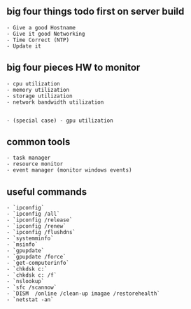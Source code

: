 ## big four things todo first on server build

    - Give a good Hostname
    - Give it good Networking
    - Time Correct (NTP)
    - Update it


## big four pieces HW to monitor
    
    - cpu utilization
    - memory utilization
    - storage utilization
    - network bandwidth utilization


    - (special case) - gpu utilization


## common tools
    
    - task manager
    - resource monitor
    - event manager (monitor windows events)

## useful commands

    - `ipconfig`
    - `ipconfig /all`
    - `ipconfig /release`
    - `ipconfig /renew`
    - `ipconfig /flushdns`
    - `systemminfo`
    - `msinfo`
    - `gpupdate`
    - `gpupdate /force`
    - `get-computerinfo`
    - `chkdsk c:`
    - `chkdsk c: /f`
    - `nslookup`
    - `sfc /scannow`
    - `DISM  /online /clean-up imagae /restorehealth`
    - `netstat -an`

